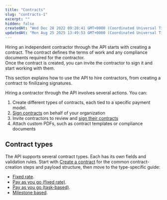 ```yaml
---
title: "Contracts"
slug: "contracts-1"
excerpt: ""
hidden: false
createdAt: "Wed Dec 28 2022 09:28:41 GMT+0000 (Coordinated Universal Time)"
updatedAt: "Mon Aug 25 2025 13:49:53 GMT+0000 (Coordinated Universal Time)"
---
```

Hiring an independent contractor through the API starts with creating a contract. The contract defines the terms of work and any compliance documents required for the contractor.  
Once the contract is created, you can invite the contractor to sign it and start working with them.

This section explains how to use the API to hire contractors, from creating a contract to finilizaing signatures.

Hiring a contractor through the API involves several actions. You can:

1. Create different types of contracts, each tied to a specific payment model.
2. [Sign contracts](https://developer.deel.com/docs/sign-contract) on behalf of your organization
3. Invite contractors to review and [sign their contracts](https://developer.deel.com/docs/invite-contractor)
4. Attach custom PDFs, such as contract templates or compliance documents

## Contract types

The API supports several contract types. Each has its own fields and validation rules. Start with [Create a contract](https://developer.deel.com/docs/create-contract) for the common contract-creation steps and payload structure, then move to the type-specific guide:

- [Fixed rate](https://developer.deel.com/docs/create-contract-fixed-rate).
- [Pay as you go (fixed rate)](https://developer.deel.com/docs/create-contract-payg-fixed).
- [Pay as you go (task-based)](https://developer.deel.com/docs/create-contract-payg-task).
- [Milestone based](https://developer.deel.com/docs/create-contract-milestone).
